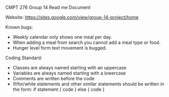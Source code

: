 CMPT 276 Group 14 Read me Document

Website: https://sites.google.com/view/group-14-project/home
 
Known bugs:
- Weekly calendar only shows one meal per day.
- When adding a meal from search you cannot add a meal type or food.
- Hunger level form text movement is bugged.
 
Coding Standard:
- Classes are always named starting with an uppercase
- Variables are always named starting with a lowercase
- Comments are written before the code
- If/for/while statements and other similar statements should be written in the form:
      if statement {
        code
      }
      else {
        code
      }
